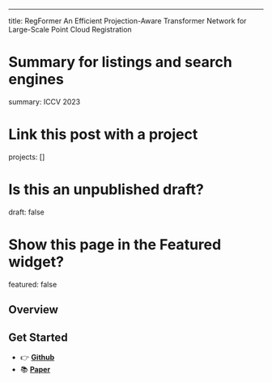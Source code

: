 ---
title: RegFormer An Efficient Projection-Aware Transformer Network for Large-Scale Point Cloud Registration


# Summary for listings and search engines
summary: ICCV 2023
# Link this post with a project
projects: []

# Is this an unpublished draft?
draft: false

# Show this page in the Featured widget?
featured: false



## Overview


## Get Started

- 👉 [**Github**](https://github.com/IRMVLab/RegFormer)
- 📚 [**Paper**](https://ojs.aaai.org/index.php/AAAI/article/view/25256)

